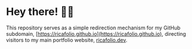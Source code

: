 # Hey there! 👋🏼

This repository serves as a simple redirection mechanism for my GitHub subdomain, [https://ricafolio.github.io](https://ricafolio.github.io), directing visitors to my main portfolio website, [ricafolio.dev](https://ricafolio.dev).
